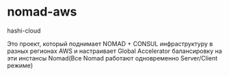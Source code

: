 # nomad-aws
hashi-cloud


Это проект, который поднимает NOMAD + CONSUL инфраструктуру в разных регионах AWS и настраивает Global Accelerator балансировку на эти инстансы Nomad(Все Nomad работают одновременно Server/Client режиме)
